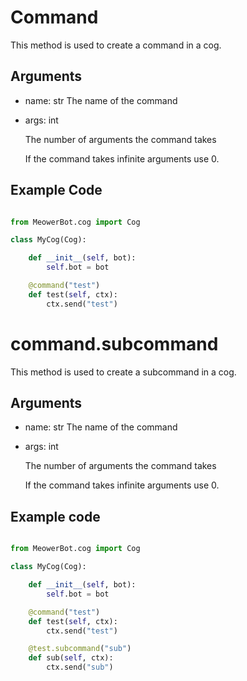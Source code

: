 # Command

This method is used to create a command in a cog.

## Arguments

- name: str
  The name of the command

- args: int

	The number of arguments the command takes
 
    If the command takes infinite arguments use 0.


## Example Code

```py

from MeowerBot.cog import Cog

class MyCog(Cog):

	def __init__(self, bot):
		self.bot = bot

	@command("test")
	def test(self, ctx):
		ctx.send("test")

```


# command.subcommand

This method is used to create a subcommand in a cog.

## Arguments

- name: str
  The name of the command

- args: int

	The number of arguments the command takes
 
	If the command takes infinite arguments use 0.


## Example code

```py

from MeowerBot.cog import Cog

class MyCog(Cog):

	def __init__(self, bot):
		self.bot = bot

	@command("test")
	def test(self, ctx):
		ctx.send("test")

	@test.subcommand("sub")
	def sub(self, ctx):
		ctx.send("sub")

```
